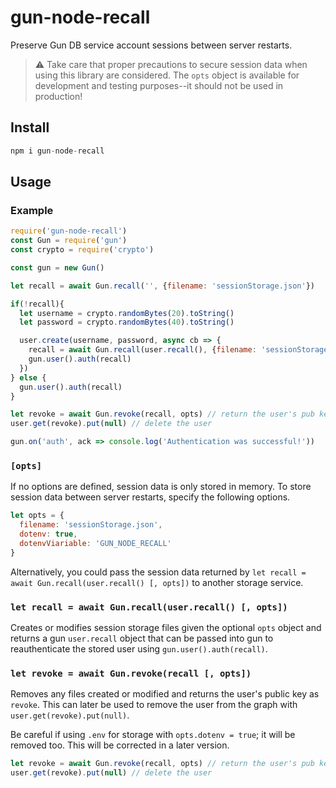 # gun-node-recall
Preserve Gun DB service account sessions between server restarts. 

> ⚠️ Take care that proper precautions to secure session data when using this library are considered. 
> The `opts` object is available for development and testing purposes--it should not be used in production!

## Install
```js
npm i gun-node-recall
```

## Usage

### Example
```js
require('gun-node-recall')
const Gun = require('gun')
const crypto = require('crypto')

const gun = new Gun()

let recall = await Gun.recall('', {filename: 'sessionStorage.json'})

if(!recall){
  let username = crypto.randomBytes(20).toString()
  let password = crypto.randomBytes(40).toString()

  user.create(username, password, async cb => {
    recall = await Gun.recall(user.recall(), {filename: 'sessionStorage.json'})
    gun.user().auth(recall)
  })
} else {
  gun.user().auth(recall)
}

let revoke = await Gun.revoke(recall, opts) // return the user's pub key
user.get(revoke).put(null) // delete the user

gun.on('auth', ack => console.log('Authentication was successful!'))
```

### `[opts]`
If no options are defined, session data is only stored in memory. To store session data between server restarts, specify the following options.

```js
let opts = {
  filename: 'sessionStorage.json',
  dotenv: true, 
  dotenvViariable: 'GUN_NODE_RECALL'
}
```

Alternatively, you could pass the session data returned by `let recall = await Gun.recall(user.recall() [, opts])` to another storage service.

### `let recall = await Gun.recall(user.recall() [, opts])`
Creates or modifies session storage files given the optional `opts` object and returns a gun `user.recall` object that can be passed into gun to reauthenticate the stored user using `gun.user().auth(recall)`.

### `let revoke = await Gun.revoke(recall [, opts])`
Removes any files created or modified and returns the user's public key as `revoke`. This can later be used to remove the user from the graph with `user.get(revoke).put(null)`. 

Be careful if using `.env` for storage with `opts.dotenv = true`; it will be removed too. This will be corrected in a later version.

```js
let revoke = await Gun.revoke(recall, opts) // return the user's pub key
user.get(revoke).put(null) // delete the user
```